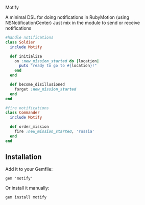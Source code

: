 Motify

A minimal DSL for doing notifications in RubyMotion (using NSNotificationCenter)
Just mix in the module to send or receive notifications 

```ruby
#handle notifications
class Soldier 
  include Motify

  def initialize
    on :new_mission_started do |location| 
      puts "ready to go to #{location}!"
    end
  end

  def become_disillusioned
    forget :new_mission_started
  end
end

#fire notifications
class Commander 
  include Motify

  def order_mission 
    fire :new_mission_started, 'russia'
  end
end
```

## Installation
Add it to your Gemfile:

`gem 'motify'`

Or install it manually:

`gem install motify`
